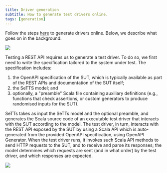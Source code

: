 ```yaml
---
title: Driver generation
subtitle: How to generate test drivers online.
tags: [generation]
---
```


Follow the steps <a href="{{ site.baseurl }}/generator/index.html">here</a> to generate drivers online. Below, we describe what goes on in the background. 

<img src="{{ site.baseurl }}/assets/img/SeTTs-service.png">

Testing a REST API requires us to generate a test driver. To do so, we first need to write the specification tailored to the system under test. The specification includes:
1. the OpenAPI specification of the SUT, which is typically available as part of the REST APIs and documentation of the SUT itself;
2. the SeTTS model; and
3. optionally, a "preamble" Scala file containing auxiliary definitions (e.g., functions that check assertions, or custom generators to produce randomised inputs for the SUT).

SeTTs takes as input the SeTTs model and the optional preamble, and generates the Scala source code of an executable test driver that interacts with the SUT according to the model. The test driver, in turn, interacts with the REST API exposed by the SUT by using a Scala API which is auto-generated from the provided OpenAPI specification, using OpenAPI Generator. When the test driver runs, it invokes such Scala API methods to send HTTP requests to the SUT, and to receive and parse its responses; the model determines which requests are sent (and in what order) by the test driver, and which responses are expected.

<img src="{{ site.baseurl }}/assets/img/cloud.png">